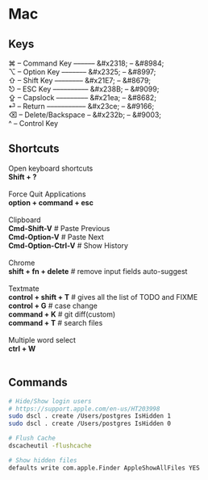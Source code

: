 # Mac

## Keys
⌘ – Command Key –––––– \&#x2318; – \&#8984;<br>
⌥ – Option Key ––––––– \&#x2325; – \&#8997;<br>
⇧ – Shift Key –––––––– \&#x21E7; – \&#8679;<br>
⎋ – ESC Key –––––––––– \&#x238B; – \&#9099;<br>
⇪ – Capslock ––––––––– \&#x21ea; – \&#8682;<br>
⏎ – Return ––––––––––– \&#x23ce; – \&#9166;<br>
⌫ – Delete/Backspace – \&#x232b; – \&#9003;<br>
^ – Control Key

## Shortcuts
Open keyboard shortcuts<br>
**Shift + ?**<br><br>
Force Quit Applications<br>
**option + command + esc**<br><br>
Clipboard<br>
**Cmd-Shift-V**       # Paste Previous<br>
**Cmd-Option-V**      # Paste Next<br>
**Cmd-Option-Ctrl-V** # Show History<br><br>
Chrome<br>
**shift + fn + delete**   # remove input fields auto-suggest<br><br>
Textmate<br>
**control + shift + T**   # gives all the list of TODO and FIXME<br>
**control + G**           # case change<br>
**command + K**          # git diff(custom)<br>
**command + T**           # search files<br><br>
Multiple word select<br>
**ctrl + W**<br><br>

## Commands
```sh
# Hide/Show login users
# https://support.apple.com/en-us/HT203998
sudo dscl . create /Users/postgres IsHidden 1
sudo dscl . create /Users/postgres IsHidden 0

# Flush Cache
dscacheutil -flushcache

# Show hidden files
defaults write com.apple.Finder AppleShowAllFiles YES
```
